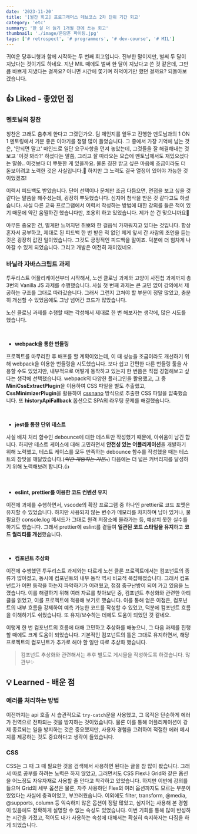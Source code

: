 ```yaml
---
date: '2023-11-20'
title: '[월간 회고] 프로그래머스 데브코스 2차 단위 기간 회고'
category: 'etc'
summary: '한 살 더 늙기 1개월 전에 쓰는 회고'
thumbnail: './image/문당훈 파이팅.jpg'
tags: ['# retrospect', '# programmers', '# dev-course', '# MIL']
---
```


귀여운 당후니형과 함께 시작하는 두 번째 회고입니다. 진부한 말이지만, 벌써 두 달이 지났다는 것이기도 하네요. 지난 MIL 때에도 벌써 한 달이 지났다고 쓴 것 같은데, 그만큼 바쁘게 지냈다는 걸까요? 아니면 시간에 쫓기며 허덕이기만 했던 걸까요? 되돌아보겠습니다.

<!-- 지난 번처럼 4Ls 방식으로 -->

## 👍 Liked - 좋았던 점

### 멘토님의 칭찬

칭찬은 고래도 춤추게 한다고 그랬던가요. 팀 체인지를 앞두고 진행한 멘토님과의 1 ON 1 멘토링에서 기분 좋은 이야기를 정말 많이 들었습니다. 그 중에서 가장 기억에 남는 것은, '안되면 말고' 마인드로 일단 요구사항을 던져 놓았는데, 그것들을 잘 해결해내는 것 보고 '이것 봐라?' 하셨다는 말씀, 그리고 잘 따라오는 모습에 멘토님께서도 재밌으셨다는 말씀.. 이것보다 더 뿌듯한 게 있을까요. 물론 칭찬 받고 싶은 마음에 조금이라도 더 돋보이려고 노력한 것은 사실입니다.🫣 하지만 그 노력도 결국 열정이 있어야 가능한 것이었겠죠!

이력서 피드백도 받았습니다. 단어 선택이나 문체만 조금 다듬으면, 면접을 보고 싶을 것 같다는 말씀을 해주셨는데, 굉장히 뿌듯했습니다. 심지어 첨삭을 받은 것 같다고도 하셨습니다. 사실 다른 교육 프로그램에서 이력서 작성하는 방법에 대한 강의를 들은 적이 있기 때문에 약간 움찔하긴 했습니다만, 조용히 하고 있었습니다. 제가 쓴 건 맞으니까요🤭

아무튼 중요한 건, 멀게만 느껴지던 취뽀와 한 걸음씩 가까워지고 있다는 것입니다. 항상 혼자서 공부하고, 제대로 된 피드백 한 번 받은 적 없던 제게 앞서 간 사람의 조언을 듣는 것은 굉장히 값진 일이었습니다. 그것도 긍정적인 피드백을 말이죠. 덕분에 더 힘차게 나아갈 수 있게 되었습니다. 그리고 개발은 여전히 재미있네요.

### 바닐라 자바스크립트 과제

투두리스트 어플리케이션부터 시작해서, 노션 클로닝 과제와 고양이 사진첩 과제까지 총 3번의 Vanilla JS 과제를 수행했습니다. 사실 첫 번째 과제는 큰 고민 없이 강의에서 제공하는 구조를 그대로 따라갔습니다. 그래서 그런지 고쳐야 할 부분이 정말 많았고, 충분히 개선할 수 있었음에도 그냥 넘어간 코드가 많았습니다.

노션 클로닝 과제를 수행할 때는 각성해서 제대로 한 번 해보자는 생각에, 많은 시도를 했습니다.

<br />

- **webpack을 통한 번들링**

프로젝트를 마무리한 후 배포를 할 계획이었는데, 이 때 성능을 조금이라도 개선하기 위해 webpack을 이용한 번들링을 시도했습니다. 보다 쉽고 간편한 다른 번들링 툴을 사용할 수도 있었지만, 내부적으로 어떻게 동작하고 있는지 한 번쯤은 직접 경험해보고 싶다는 생각에 선택했습니다. webpack의 다양한 플러그인을 활용했고, 그 중 **MiniCssExtractPlugin**을 이용하여 CSS 파일을 별도 추출했고, **CssMinimizerPlugin**을 활용하여 [cssnano](https://cssnano.co/) 방식으로 추출한 CSS 파일을 압축했습니다. 또 **historyApiFallback** 옵션으로 SPA의 라우팅 문제를 해결했습니다.

<br />

- **jest를 통한 단위 테스트**

사실 배치 처리 함수인 debounce에 대한 테스트만 작성했기 때문에, 아쉬움이 남긴 합니다. 하지만 테스트 케이스에 대해 고민하면서 **안전성 있는 어플리케이션**을 개발하기 위해 노력했고, 테스트 케이스를 모두 만족하는 debounce 함수를 작성했을 때는 테스트의 참맛을 깨달았습니다.(<em><s>약간 게임하는 기분..</s></em>) 다음에는 더 넓은 커버리지를 달성하기 위해 노력해보려 합니다.👍

<br />

- **eslint, prettier를 이용한 코드 컨벤션 유지**

이전에 과제를 수행하면서, vscode의 확장 프로그램 중 하나인 prettier로 코드 포맷은 유지할 수 있었습니다. 하지만 사용되지 않는 변수가 메모리를 차지하며 남아 있거나, 불필요한 console.log 메서드가 그대로 원격 저장소에 올라가는 등, 예상치 못한 실수를 하기도 했습니다. 그래서 prettier에 eslint를 곁들여 **일관된 코드 스타일을 유지**하고 **코드 퀄리티를 개선**했습니다.

<br />

- **컴포넌트 추상화**

이전에 수행했던 투두리스트 과제와는 다르게 노션 클론 프로젝트에서는 컴포넌트의 종류가 많아졌고, 동시에 컴포넌트의 내부 동작 역시 비교적 복잡해졌습니다. 그래서 컴포넌트가 어떤 동작을 하는지 파악하기가 어려웠고, 점점 중구난방이 되어 가고 있음을 느꼈습니다. 이를 해결하기 위해 여러 자료를 찾아보던 중, 컴포넌트 추상화와 관련한 아티클을 읽었고, 이를 프로젝트에 적용해 보기로 했습니다. 이를 통해 얻은 이점은, 컴포넌트의 내부 흐름을 강제하여 예측 가능한 코드를 작성할 수 있었고, 덕분에 컴포넌트 흐름을 이해하기도 쉬웠습니다. 또 유지/보수하는 데에도 도움이 되었던 것 같네요.

이렇게 한 번 컴포넌트의 흐름에 대해 고민하고 추상화를 해놓으니, 그 다음 과제를 진행할 때에도 크게 도움이 되었습니다. 기본적인 컴포넌트의 틀은 그대로 유지하면서, 해당 프로젝트의 컴포넌트가 추가로 해야 할 일만 따로 추상화 했습니다.

> 컴포넌트 추상화와 관련해서는 추후 별도로 게시물을 작성하도록 하겠습니다. 많관부✨

## 💡 Learned - 배운 점

### 에러를 처리하는 방법

이전까지는 api 호출 시 습관적으로 `try-catch`문을 사용했고, 그 목적은 단순하게 에러가 전역으로 전파되는 것을 방지하는 것이었습니다. 물론 이를 통해 어플리케이션이 강제 종료되는 일을 방지하는 것은 중요했지만, 사용자 경험을 고려하여 적절한 에러 메시지를 제공하는 것도 중요하다고 생각이 들었습니다.

### CSS

CSS는 그 때 그 때 필요한 것을 검색해서 사용하면 된다는 글을 참 많이 봤습니다. 그래서 따로 공부를 하려는 노력은 하지 않았고, 그러면서도 CSS Flex나 Grid와 같은 옵션을 어느정도 자유자재로 사용할 줄 안다고 착각하고 있었습니다. 하지만 이번에 강의를 들으며 Grid의 세부 옵션은 물론, 자주 사용하던 Flex의 여러 옵션까지도 모르는 부분이 있었다는 사실에 충격이었고, 부끄러웠습니다. 이외에도 filter, transform, @media, @supports, column 등 익숙하지 않은 옵션이 정말 많았고, 심지어는 사용해 본 경험이 있음에도 정확하게 설명할 수 없는 속성도 있었습니다. 이번 기회를 통해 많이 반성하는 시간을 가졌고, 적어도 내가 사용하는 속성에 대해서는 확실히 숙지하자는 다짐을 하게 되었습니다.

<!-- ## 🪫 Lacked - 부족한 점

## 🍀 Longed for - 바라는 점 -->
